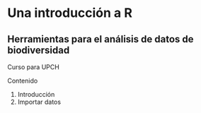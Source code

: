 # Una introducción a R

## Herramientas para el análisis de datos de biodiversidad

Curso para UPCH

Contenido

1. Introducción
2. Importar datos
